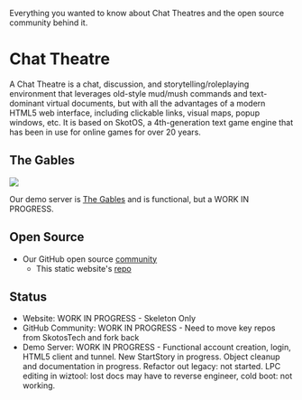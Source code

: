 Everything you wanted to know about Chat Theatres and the open source community behind it.

# Chat Theatre

A Chat Theatre is a chat, discussion, and storytelling/roleplaying environment that leverages old-style mud/mush commands and text-dominant virtual documents, but with all the advantages of a modern HTML5 web interface, including clickable links, visual maps, popup windows, etc. It is based on SkotOS, a 4th-generation text game engine that has been in use for online games for over 20 years.

## The Gables

![](https://login.gables.chattheatre.com/assets/gables-small.jpg)

Our demo server is [The Gables](https://gables.chattheatre.com) and is functional, but a WORK IN PROGRESS. 

## Open Source

* Our GitHub open source [community](https://github.com/ChatTheatre/)
   * This static website's [repo](https://github.com/ChatTheatre/www.ChatTheatre.com)

## Status

* Website: WORK IN PROGRESS - Skeleton Only
* GitHub Community: WORK IN PROGRESS - Need to move key repos from SkotosTech and fork back
* Demo Server: WORK IN PROGRESS - Functional account creation, login, HTML5 client and tunnel. New StartStory in progress. Object cleanup and documentation in progress. Refactor out legacy: not started. LPC editing in wiztool: lost docs may have to reverse engineer, cold boot: not working.
